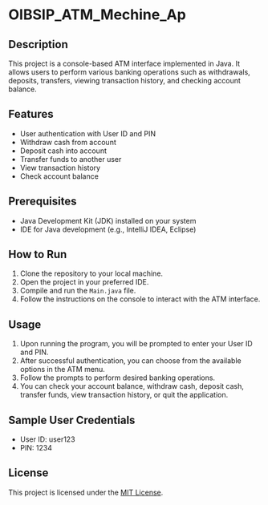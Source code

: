 # OIBSIP_ATM_Mechine_Ap

## Description
This project is a console-based ATM interface implemented in Java. It allows users to perform various banking operations such as withdrawals, deposits, transfers, viewing transaction history, and checking account balance.

## Features
- User authentication with User ID and PIN
- Withdraw cash from account
- Deposit cash into account
- Transfer funds to another user
- View transaction history
- Check account balance

## Prerequisites
- Java Development Kit (JDK) installed on your system
- IDE for Java development (e.g., IntelliJ IDEA, Eclipse)

## How to Run
1. Clone the repository to your local machine.
2. Open the project in your preferred IDE.
3. Compile and run the `Main.java` file.
4. Follow the instructions on the console to interact with the ATM interface.

## Usage
1. Upon running the program, you will be prompted to enter your User ID and PIN.
2. After successful authentication, you can choose from the available options in the ATM menu.
3. Follow the prompts to perform desired banking operations.
4. You can check your account balance, withdraw cash, deposit cash, transfer funds, view transaction history, or quit the application.

## Sample User Credentials
- User ID: user123
- PIN: 1234

## License
This project is licensed under the [MIT License](LICENSE).
